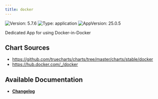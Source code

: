 ```yaml
---
title: docker
---
```


![Version: 5.7.6](https://img.shields.io/badge/Version-5.7.6-informational?style=flat-square) ![Type: application](https://img.shields.io/badge/Type-application-informational?style=flat-square) ![AppVersion: 25.0.5](https://img.shields.io/badge/AppVersion-25.0.5-informational?style=flat-square)

Dedicated App for using Docker-in-Docker

## Chart Sources

- https://github.com/truecharts/charts/tree/master/charts/stable/docker
- https://hub.docker.com/_/docker

## Available Documentation

- [**Changelog**](./CHANGELOG.md)
